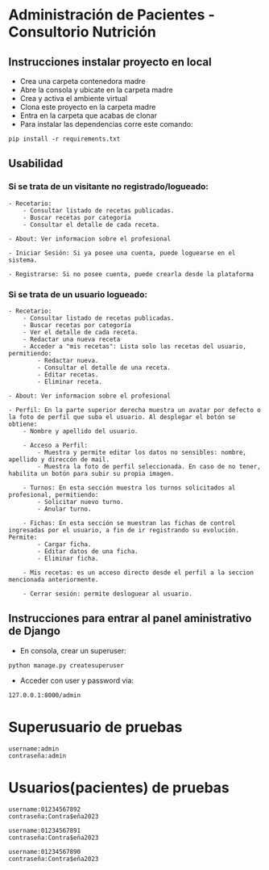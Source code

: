 # Administración de Pacientes - Consultorio Nutrición

## Instrucciones instalar proyecto en local

- Crea una carpeta contenedora madre
- Abre la consola y ubicate en la carpeta madre
- Crea y activa el ambiente virtual
- Clona este proyecto en la carpeta madre
- Entra en la carpeta que acabas de clonar
- Para instalar las dependencias corre este comando:

```
pip install -r requirements.txt
```
## Usabilidad

### Si se trata de un visitante no registrado/logueado:

    - Recetario:
        - Consultar listado de recetas publicadas.
        - Buscar recetas por categoría
        - Consultar el detalle de cada receta.

    - About: Ver informacion sobre el profesional

    - Iniciar Sesión: Si ya posee una cuenta, puede loguearse en el sistema.

    - Registrarse: Si no posee cuenta, puede crearla desde la plataforma

### Si se trata de un usuario logueado:

    - Recetario:
        - Consultar listado de recetas publicadas.
        - Buscar recetas por categoría
        - Ver el detalle de cada receta.
        - Redactar una nueva receta
        - Acceder a "mis recetas": Lista solo las recetas del usuario, permitiendo:
            - Redactar nueva.
            - Consultar el detalle de una receta.
            - Editar recetas.
            - Eliminar receta.

    - About: Ver informacion sobre el profesional

    - Perfil: En la parte superior derecha muestra un avatar por defecto o la foto de perfil que suba el usuario. Al desplegar el botón se obtiene:
        - Nombre y apellido del usuario.

        - Acceso a Perfil:
            - Muestra y permite editar los datos no sensibles: nombre, apellido y direccón de mail.
            - Muestra la foto de perfil seleccionada. En caso de no tener, habilita un botón para subir su propia imagen.

        - Turnos: En esta sección muestra los turnos solicitados al profesional, permitiendo:
            - Solicitar nuevo turno.
            - Anular turno.

        - Fichas: En esta sección se muestran las fichas de control ingresadas por el usuario, a fin de ir registrando su evolución. Permite:
            - Cargar ficha.
            - Editar datos de una ficha.
            - Eliminar ficha.

        - Mis recetas: es un acceso directo desde el perfil a la seccion mencionada anteriormente.

        - Cerrar sesión: permite desloguear al usuario.    

## Instrucciones para entrar al panel aministrativo de Django

- En consola, crear un superuser:

```
python manage.py createsuperuser
```

- Acceder con user y password via:

```
127.0.0.1:8000/admin
```

# Superusuario de pruebas

```
username:admin
contraseña:admin
```


# Usuarios(pacientes) de pruebas

```
username:01234567892
contraseña:Contra$eña2023

username:01234567891
contraseña:Contra$eña2023

username:01234567890
contraseña:Contra$eña2023
```
